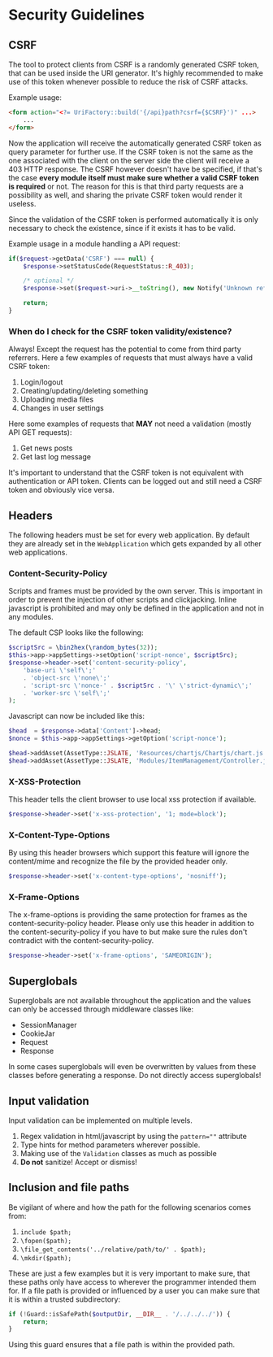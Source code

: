 # Security Guidelines

## CSRF

The tool to protect clients from CSRF is a randomly generated CSRF token, that can be used inside the URI generator. It's highly recommended to make use of this token whenever possible to reduce the risk of CSRF attacks.

Example usage:

```html
<form action="<?= UriFactory::build('{/api}path?csrf={$CSRF}')" ...>
    ...
</form>
```

Now the application will receive the automatically generated CSRF token as query parameter for further use. If the CSRF token is not the same as the one associated with the client on the server side the client will receive a 403 HTTP response. The CSRF however doesn't have be specified, if that's the case **every module itself must make sure whether a valid CSRF token is required** or not. The reason for this is that third party requests are a possibility as well, and sharing the private CSRF token would render it useless.

Since the validation of the CSRF token is performed automatically it is only necessary to check the existence, since if it exists it has to be valid.

Example usage in a module handling a API request:

```php
if($request->getData('CSRF') === null) {
    $response->setStatusCode(RequestStatus::R_403);

    /* optional */
    $response->set($request->uri->__toString(), new Notify('Unknown referrer!', NotifyType::INFO));

    return;
}
```

### When do I check for the CSRF token validity/existence?

Always! Except the request has the potential to come from third party referrers. Here a few examples of requests that must always have a valid CSRF token:

1. Login/logout
2. Creating/updating/deleting something
3. Uploading media files
4. Changes in user settings

Here some examples of requests that **MAY** not need a validation (mostly API GET requests):

1. Get news posts
2. Get last log message

It's important to understand that the CSRF token is not equivalent with authentication or API token. Clients can be logged out and still need a CSRF token and obviously vice versa.

## Headers

The following headers must be set for every web application. By default they are already set in the `WebApplication` which gets expanded by all other web applications.

### Content-Security-Policy

Scripts and frames must be provided by the own server. This is important in order to prevent the injection of other scripts and clickjacking. Inline javascript is prohibited and may only be defined in the application and not in any modules.

The default CSP looks like the following:

```php
$scriptSrc = \bin2hex(\random_bytes(32));
$this->app->appSettings->setOption('script-nonce', $scriptSrc);
$response->header->set('content-security-policy',
    'base-uri \'self\';'
    . 'object-src \'none\';'
    . 'script-src \'nonce-' . $scriptSrc . '\' \'strict-dynamic\';'
    . 'worker-src \'self\';'
);
```

Javascript can now be included like this:

```php
$head  = $response->data['Content']->head;
$nonce = $this->app->appSettings->getOption('script-nonce');

$head->addAsset(AssetType::JSLATE, 'Resources/chartjs/Chartjs/chart.js', ['nonce' => $nonce]);
$head->addAsset(AssetType::JSLATE, 'Modules/ItemManagement/Controller.js', ['nonce' => $nonce, 'type' => 'module']);
```

### X-XSS-Protection

This header tells the client browser to use local xss protection if available.

```php
$response->header->set('x-xss-protection', '1; mode=block');
```

### X-Content-Type-Options

By using this header browsers which support this feature will ignore the content/mime and recognize the file by the provided header only.

```php
$response->header->set('x-content-type-options', 'nosniff');
```

### X-Frame-Options

The x-frame-options is providing the same protection for frames as the content-security-policy header. Please only use this header in addition to the content-security-policy if you have to but make sure the rules don't contradict with the content-security-policy.

```php
$response->header->set('x-frame-options', 'SAMEORIGIN');
```

## Superglobals

Superglobals are not available throughout the application and the values can only be accessed through middleware classes like:

* SessionManager
* CookieJar
* Request
* Response

In some cases superglobals will even be overwritten by values from these classes before generating a response. Do not directly access superglobals!

## Input validation

Input validation can be implemented on multiple levels.

1. Regex validation in html/javascript by using the `pattern=""` attribute
2. Type hints for method parameters wherever possible.
3. Making use of the `Validation` classes as much as possible
4. **Do not** sanitize! Accept or dismiss!

## Inclusion and file paths

Be vigilant of where and how the path for the following scenarios comes from:

1. `include $path;`
2. `\fopen($path);`
3. `\file_get_contents('../relative/path/to/' . $path);`
4. `\mkdir($path);`

These are just a few examples but it is very important to make sure, that these paths only have access to wherever the programmer intended them for. If a file path is provided or influenced by a user you can make sure that it is within a trusted subdirectory:

```php
if (!Guard::isSafePath($outputDir, __DIR__ . '/../../../')) {
    return;
}
```

Using this guard ensures that a file path is within the provided path.
